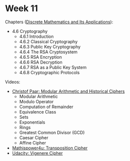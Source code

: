 # Week 11

Chapters ([Discrete Mathematics and Its Applications](https://annas-archive.org/md5/fbd2bb38796aca68b86da621fe6b0fad)):

- 4.6 Cryptography
    - 4.6.1 Introduction
    - 4.6.2 Classical Cryptography
    - 4.6.3 Public Key Cryptography
    - 4.6.4 The RSA Cryptosystem
    - 4.6.5 RSA Encryption
    - 4.6.6 RSA Decryption
    - 4.6.7 RSA as a Public Key System
    - 4.6.8 Cryptographic Protocols

Videos:    
- [Christof Paar: Modular Arithmetic and Historical Ciphers](https://www.youtube.com/watch?v=W1SY6qKZrUk)
    - Modular Arithmetic
    - Modulo Operator
    - Computation of Remainder
    - Equivalence Class
    - Sets
    - Exponentials
    - Rings
    - Greatest Common Divisor (GCD)
    - Caesar Cipher
    - Affine Cipher
- [Mathispower4u: Transposition Cipher](https://www.youtube.com/watch?v=sHsnH1u03e4)
- [Udacity: Vigenere Cipher](https://www.youtube.com/watch?v=SkJcmCaHqS0)
